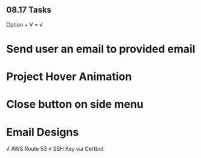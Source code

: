 ## 08.17 Tasks
Option + V = √

# Send user an email to provided email
# Project Hover Animation
# Close button on side menu
# Email Designs
√ AWS Route 53
√ SSH Key via Certbot
